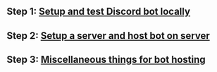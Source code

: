 ## Step 1: [Setup and test Discord bot locally](bot-sample)
## Step 2: [Setup a server and host bot on server](ec2-setup)
## Step 3: [Miscellaneous things for bot hosting](service-setup)
